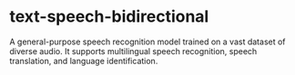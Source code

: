 # text-speech-bidirectional
A general-purpose speech recognition model trained on a vast dataset of diverse audio. It supports multilingual speech recognition, speech translation, and language identification.
